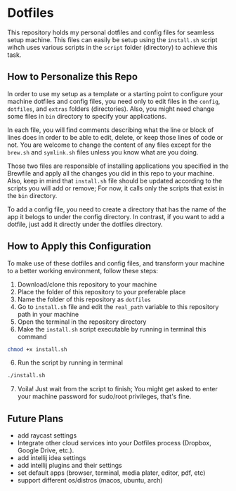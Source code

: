 # Dotfiles
This repository holds my personal dotfiles and config files for seamless setup machine. This files can easily be setup using the `install.sh` script wihch uses various scripts in the `script` folder (directory) to achieve this task.

## How to Personalize this Repo
In order to use my setup as a template or a starting point to configure your machine dotfiles and config files, you need only to edit files in the `config`, `dotfiles`, and `extras` folders (directories). Also, you might need change some files in `bin` directory to specify your applications.

In each file, you will find comments describing what the line or block of lines does in order to be able to edit, delete, or keep those lines of code or not. You are welcome to change the content of any files except for the `brew.sh` and `symlink.sh` files unless you know what are you doing.

Those two files are responsible of installing applications you specified in the Brewfile and apply all the changes you did in this repo to your machine. Also, keep in mind that `install.sh` file should be updated according to the scripts you will add or remove; For now, it calls only the scripts that exist in the `bin` directory.

To add a config file, you need to create a directory that has the name of the app it belogs to under the config directory. In contrast, if you want to add a dotfile, just add it directly under the dotfiles directory.

## How to Apply this Configuration
To make use of these dotfiles and config files, and transform your machine to a better working environment, follow these steps:

1. Download/clone this repository to your machine
2. Place the folder of this repository to your preferable place
3. Name the folder of this repository as `dotfiles`
4. Go to `install.sh` file and edit the `real_path` variable to this repository path in your machine
4. Open the terminal in the repository directory
5. Make the `install.sh` script executable by running in terminal this command
```zsh
chmod +x install.sh
```
6. Run the script by running in terminal
```zsh
./install.sh
```
7. Voila! Just wait from the script to finish; You might get asked to enter your machine password for sudo/root privileges, that's fine.

## Future Plans
- add raycast settings
- Integrate other cloud services into your Dotfiles process (Dropbox, Google Drive, etc.).
- add intellij idea settings
- add intellij plugins and their settings
- set default apps (browser, terminal, media plater, editor, pdf, etc)
- support different os/distros (macos, ubuntu, arch)